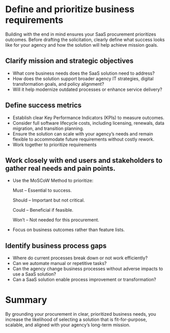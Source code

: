 # Define and prioritize business requirements 
Building with the end in mind ensures your SaaS procurement prioritizes outcomes. Before drafting the solicitation, clearly define what success looks like for your agency and how the solution will help achieve mission goals.
## Clarify mission and strategic objectives
- What core business needs does the SaaS solution need to address?
- How does the solution support broader agency IT strategies, digital transformation goals, and policy alignment?
- Will it help modernize outdated processes or enhance service delivery?
  
## Define success metrics
- Establish clear Key Performance Indicators (KPIs) to measure outcomes.
- Consider full software lifecycle costs, including licensing, renewals, data migration, and transition planning.
- Ensure the solution can scale with your agency’s needs and remain flexible to accommodate future requirements without costly rework.
- Work together to prioritize requirements 

## Work closely with end users and stakeholders to gather real needs and pain points.
- Use the MoSCoW Method to prioritize:

  Must – Essential to success.

  Should – Important but not critical.

  Could – Beneficial if feasible.

  Won’t – Not needed for this procurement.
  
- Focus on business outcomes rather than feature lists.

## Identify business process gaps
- Where do current processes break down or not work efficiently?
- Can we automate manual or repetitive tasks?
- Can the agency change business processes without adverse impacts to use a SaaS solution?
- Can a SaaS solution enable process improvement or transformation?

# Summary
By grounding your procurement in clear, prioritized business needs, you increase the likelihood of selecting a solution that is fit-for-purpose, scalable, and aligned with your agency’s long-term mission.

